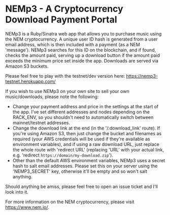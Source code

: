 # NEMp3 - A Cryptocurrency Download Payment Portal #

NEMp3 is a Ruby/Sinatra web app that allows you to purchase music using the NEM cryptocurrency. A unique user ID hash is generated from a user email address, which is then included with a payment (as a NEM 'message'). NEMp3 searches for this ID on the blockchain, and if found, checks the amount paid, serving up a download button if the amount paid exceeds the minimum price set inside the app. Downloads are served via Amazon S3 buckets.

Please feel free to play with the testnet/dev version here: https://nemp3-testnet.herokuapp.com/

If you wish to use NEMp3 on your own site to sell your own music/downloads, please note the following:

- Change your payment address and price in the settings at the start of the app. I've set different addresses and nodes depending on the RACK_ENV, so you shouldn't need to automatically switch between mainnet/testnet addresses.
- Change the download link at the end (in the '/:download_link' route). If you're using Amazon S3, then just change the bucket and filenames as required (your AWS credentials will be used if they're available as environment variables), and if using a raw download URL, just replace the whole route with 'redirect URL' (replacing 'URL' with your actual link, e.g. 'redirect `https://domain/my-download.zip`').
- Other than the default AWS environment variables, NEMp3 uses a secret hash to salt email addresses. Please set this on your server using the 'NEMP3_SECRET' key, otherwise it'll be empty and so won't salt anything.

Should anything be amiss, please feel free to open an issue ticket and I'll look into it.

For more information on the NEM cryptocurrency, please visit https://www.nem.io/.
